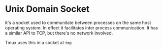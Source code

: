 # Unix Domain Socket

it's a socket used to communitate between processes on the same host operating
system. In effect it facilitates inter process communication. It has a similar API to TCP, but there's no network involved.

Tmux uses this in a socket at `tmp`

